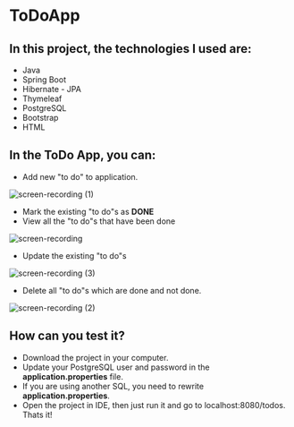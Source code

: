# ToDoApp

 ## In this project, the technologies I used are:
 * Java
 * Spring Boot
 * Hibernate - JPA
 * Thymeleaf
 * PostgreSQL
 * Bootstrap
 * HTML
 
 ## In the ToDo App, you can:
 
 * Add new "to do" to application.
 
![screen-recording (1)](https://user-images.githubusercontent.com/71367001/206155885-496d9868-3ea9-4281-85fc-aa09a2d6fbf8.gif)

 * Mark the existing "to do"s as **DONE**
 * View all the "to do"s that have been done

![screen-recording](https://user-images.githubusercontent.com/71367001/206156366-b2af6346-6bfa-4a74-85c3-d0611df33400.gif)


 * Update the existing "to do"s

![screen-recording (3)](https://user-images.githubusercontent.com/71367001/206156498-f50a6913-3a9d-4901-acb1-5c1a80d376d5.gif)


 * Delete all "to do"s which are done and not done.
 
![screen-recording (2)](https://user-images.githubusercontent.com/71367001/206156277-3cd08df8-c23f-42b2-9c4a-7e128b4a56b2.gif)

## How can you test it?
* Download the project in your computer.
* Update your PostgreSQL user and password in the **application.properties** file.
 * If you are using another SQL, you need to rewrite **application.properties**.
* Open the project in IDE, then just run it and go to localhost:8080/todos. Thats it!
 
 
 

